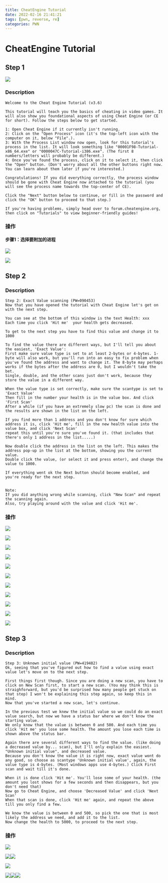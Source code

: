 ```yaml
---
title: CheatEngine Tutorial
date: 2022-02-16 21:41:21
tags: [pwn, reverse, re]
categories: PWN
---
```


# CheatEngine Tutorial

## Step 1

![](image-20220215145201605.png)

### Description
```text
Welcome to the Cheat Engine Tutorial (v3.6)

This tutorial will teach you the basics of cheating in video games. It will also show you foundational aspects of using Cheat Engine (or CE for short). Follow the steps below to get started.

1: Open Cheat Engine if it currently isn't running.
2: Click on the "Open Process" icon (it's the top-left icon with the computer on it, below "File".).
3: With the Process List window now open, look for this tutorial's process in the list. It will look something like "00001F98-Tutorial-x86_64.exe" or "0000047C-Tutorial-i386.exe". (The first 8 numbers/letters will probably be different.)
4: Once you've found the process, click on it to select it, then click the "Open" button. (Don't worry about all the other buttons right now. You can learn about them later if you're interested.)

Congratulations! If you did everything correctly, the process window should be gone with Cheat Engine now attached to the tutorial (you will see the process name towards the top-center of CE).

Click the "Next" button below to continue, or fill in the password and click the "OK" button to proceed to that step.)

If you're having problems, simply head over to forum.cheatengine.org, then click on "Tutorials" to view beginner-friendly guides!
```

### 操作

#### 步骤1：选择要附加的进程

![](image-20220215145836858.png)

![](image-20220215150314077.png)



## Step 2

### Description

```
Step 2: Exact Value scanning (PW=090453)
Now that you have opened the tutorial with Cheat Engine let's get on with the next step.

You can see at the bottom of this window is the text Health: xxx
Each time you click 'Hit me'  your health gets decreased.

To get to the next step you have to find this value and change it to 1000

To find the value there are different ways, but I'll tell you about the easiest, 'Exact Value':
First make sure value type is set to at least 2-bytes or 4-bytes. 1-byte will also work, but you'll run into an easy to fix problem when you've found the address and want to change it. The 8-byte may perhaps works if the bytes after the address are 0, but I wouldn't take the bet.
Single, double, and the other scans just don't work, because they store the value in a different way.

When the value type is set correctly, make sure the scantype is set to 'Exact Value'
Then fill in the number your health is in the value box. And click 'First Scan'
After a while (if you have an extremely slow pc) the scan is done and the results are shown in the list on the left.

If you find more than 1 address and you don't know for sure which address it is, click 'Hit me', fill in the new health value into the value box, and click 'Next Scan'
repeat this until you're sure you've found it. (that includes that there's only 1 address in the list.....)

Now double click the address in the list on the left. This makes the address pop-up in the list at the bottom, showing you the current value.
Double click the value, (or select it and press enter), and change the value to 1000.

If everything went ok the Next button should become enabled, and you're ready for the next step.


Note:
If you did anything wrong while scanning, click "New Scan" and repeat the scanning again.
Also, try playing around with the value and click 'Hit me'.
```

### 操作

![](image-20220215151801088.png)

![](image-20220215152155476.png)

![](image-20220215152500187.png)

![](image-20220215152558471.png)

![](image-20220215152638141.png)

![](image-20220215152855906.png)

![](image-20220215153108418.png)

![](image-20220215153634400.png)

![](image-20220215153905170.png)

![](image-20220215154113896.png)

![](image-20220215154508980.png)

## Step 3

### Description

```
Step 3: Unknown initial value (PW=419482)
Ok, seeing that you've figured out how to find a value using exact value let's move on to the next step.

First things first though. Since you are doing a new scan, you have to click on New Scan first, to start a new scan. (You may think this is straighforward, but you'd be surprised how many people get stuck on that step) I won't be explaining this step again, so keep this in mind.
Now that you've started a new scan, let's continue.

In the previous test we knew the initial value so we could do an exact value search, but now we have a status bar where we don't know the starting value.
We only know that the value is between 0 and 500. And each time you click 'Hit me' you lose some health. The amount you lose each time is shown above the status bar.

Again there are several different ways to find the value. (like doing a decreased value by... scan), but I'll only explain the easiest. "Unknown initial value", and decreased value.
Because you don't know the value it is right now, exact value wont do any good, so choose as scantype 'Unknown initial value', again, the value type is 4-bytes. (Most windows apps use 4-bytes.) Click First scan and wait till it's done.

When it is done click 'Hit me'. You'll lose some of your health. (the amount you lost shows for a few seconds and then disappears, but you don't need that)
Now go to Cheat Engine, and choose 'Decreased Value' and click 'Next Scan'
When that scan is done, click 'Hit me' again, and repeat the above till you only find a few. 

We know the value is between 0 and 500, so pick the one that is most likely the address we need, and add it to the list.
Now change the health to 5000, to proceed to the next step.
```

### 操作

![](image-20220215173831872.png)

![](image-20220215173929270.png)![](image-20220215174056856.png)

![](image-20220215174649344.png)

![](image-20220215174800299.png)![](image-20220215174937499.png)![](image-20220215175020697.png)

